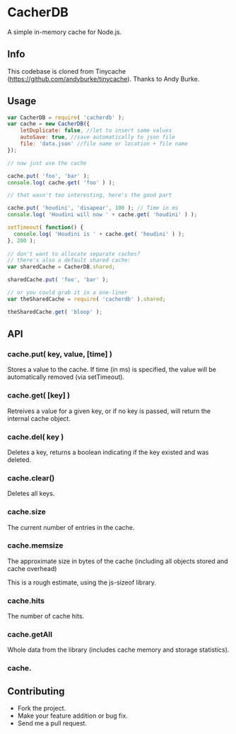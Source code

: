# CacherDB
A simple in-memory cache for Node.js.

## Info
This codebase is cloned from Tinycache (https://github.com/andyburke/tinycache).
Thanks to Andy Burke.

## Usage

```javascript
var CacherDB = require( 'cacherdb' );
var cache = new CacherDB({
    letDuplicate: false, //let to insert same values
    autoSave: true, //save automatically to json file
    file: 'data.json' //file name or location + file name
});

// now just use the cache

cache.put( 'foo', 'bar' );
console.log( cache.get( 'foo' ) );

// that wasn't too interesting, here's the good part

cache.put( 'houdini', 'disapear', 100 ); // Time in ms
console.log( 'Houdini will now ' + cache.get( 'houdini' ) );

setTimeout( function() {
  console.log( 'Houdini is ' + cache.get( 'houdini' ) );
}, 200 );
    
// don't want to allocate separate caches?
// there's also a default shared cache:
var sharedCache = CacherDB.shared;

sharedCache.put( 'foo', 'bar' );

// or you could grab it in a one-liner
var theSharedCache = require( 'cacherdb' ).shared;

theSharedCache.get( 'bloop' );

```

## API

### cache.put( key, value, [time] )

Stores a value to the cache.
If time (in ms) is specified, the value will be automatically removed (via setTimeout).

### cache.get( [key] )

Retreives a value for a given key, or if no key is passed, will return the internal cache object.

### cache.del( key )

Deletes a key, returns a boolean indicating if the key existed and was deleted.

### cache.clear()

Deletes all keys.

### cache.size

The current number of entries in the cache.

### cache.memsize

The approximate size in bytes of the cache (including all objects stored and cache overhead)

This is a rough estimate, using the js-sizeof library.

### cache.hits

The number of cache hits.

### cache.getAll

Whole data from the library (includes cache memory and storage statistics).

### cache.

## Contributing
 
* Fork the project.
* Make your feature addition or bug fix.
* Send me a pull request.
